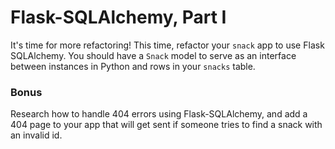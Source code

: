 # Flask-SQLAlchemy, Part I

It's time for more refactoring! This time, refactor your `snack` app to use Flask SQLAlchemy. You should have a `Snack` model to serve as an interface between instances in Python and rows in your `snacks` table.

### Bonus

Research how to handle 404 errors using Flask-SQLAlchemy, and add a 404 page to your app that will get sent if someone tries to find a snack with an invalid id.
